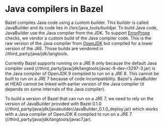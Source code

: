# Java compilers in Bazel

Bazel compiles Java code using a custom builder. This builder is called
JavaBuilder and its code lies in //src/java_tools/buildjar. To build Java
code, JavaBuilder use the Java compiler from the JDK. To support
[ErrorProne](http://errorprone.info) checks, we vendor a custom build
of the Java compiler code. This is the raw version of the Java compiler
from [OpenJDK](https://openjdk.java.net) but compiled for a lower
version of the JRE. Those builds are vendored in
//third_party/java/jdk/langtools.

Currently Bazel supports running on a JRE 8 only because the default Java
compiler used (//third_party/java/jdk/langtools/javac-9-dev-r3297-3.jar) is the
Java compiler of OpenJDK 9 compiled to run on a JRE 8. This cannot
be built to run on a JRE 7 because of code incompatibility. Bazel's
JavaBuilder at HEAD cannot be linked with earlier version of the
Java compiler (it depends on some internals of the Java compiler).

To build a version of Bazel that can run on a JRE 7, we need to rely
on the version of JavaBuilder provided with Bazel 0.1.0
(//third_party/java/jdk/javabuilder/JavaBuilder_0.1.0_deploy.jar) which works
with a Java compiler of OpenJDK 8 compiled to run on a JRE 7
(//third_party/java/jdk/langtools/javac7.jar).
